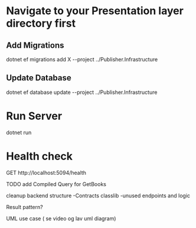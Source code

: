 # Navigate to your Presentation layer directory first
## Add Migrations
dotnet ef migrations add X --project ../Publisher.Infrastructure

## Update Database
dotnet ef database update --project ../Publisher.Infrastructure

# Run Server
dotnet run

# Health check
GET http://localhost:5094/health

TODO
add Compiled Query for GetBooks


cleanup backend structure
    -Contracts classlib
    -unused endpoints and logic

Result pattern?

UML use case ( se video og lav uml diagram)